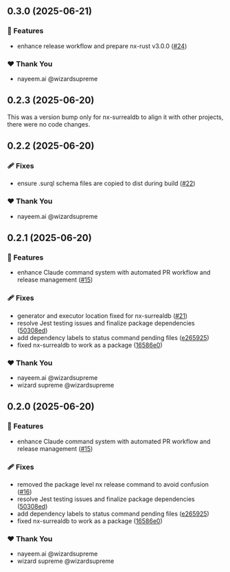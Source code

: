 ## 0.3.0 (2025-06-21)

### 🚀 Features

- enhance release workflow and prepare nx-rust v3.0.0 ([#24](https://github.com/deepbrainspace/goodiebag/pull/24))

### ❤️ Thank You

- nayeem.ai @wizardsupreme

## 0.2.3 (2025-06-20)

This was a version bump only for nx-surrealdb to align it with other projects, there were no code changes.

## 0.2.2 (2025-06-20)

### 🩹 Fixes

- ensure .surql schema files are copied to dist during build ([#22](https://github.com/deepbrainspace/goodiebag/pull/22))

### ❤️ Thank You

- nayeem.ai @wizardsupreme

## 0.2.1 (2025-06-20)

### 🚀 Features

- enhance Claude command system with automated PR workflow and release management ([#15](https://github.com/deepbrainspace/goodiebag/pull/15))

### 🩹 Fixes

- generator and executor location fixed for nx-surrealdb ([#21](https://github.com/deepbrainspace/goodiebag/pull/21))
- resolve Jest testing issues and finalize package dependencies ([50308ed](https://github.com/deepbrainspace/goodiebag/commit/50308ed))
- add dependency labels to status command pending files ([e265925](https://github.com/deepbrainspace/goodiebag/commit/e265925))
- fixed nx-surrealdb to work as a package ([16586e0](https://github.com/deepbrainspace/goodiebag/commit/16586e0))

### ❤️ Thank You

- nayeem.ai @wizardsupreme
- wizard supreme @wizardsupreme

## 0.2.0 (2025-06-20)

### 🚀 Features

- enhance Claude command system with automated PR workflow and release management ([#15](https://github.com/deepbrainspace/goodiebag/pull/15))

### 🩹 Fixes

- removed the package level nx release command to avoid confusion ([#16](https://github.com/deepbrainspace/goodiebag/pull/16))
- resolve Jest testing issues and finalize package dependencies ([50308ed](https://github.com/deepbrainspace/goodiebag/commit/50308ed))
- add dependency labels to status command pending files ([e265925](https://github.com/deepbrainspace/goodiebag/commit/e265925))
- fixed nx-surrealdb to work as a package ([16586e0](https://github.com/deepbrainspace/goodiebag/commit/16586e0))

### ❤️ Thank You

- nayeem.ai @wizardsupreme
- wizard supreme @wizardsupreme
